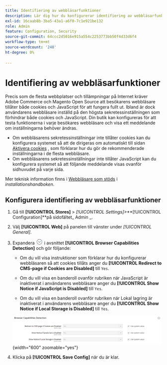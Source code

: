```yaml
---
title: Identifiering av webbläsarfunktioner
description: Lär dig hur du konfigurerar identifiering av webbläsarfunktioner och visar ett meddelande om kundens webbläsarinställningar behöver ändras.
exl-id: 16caab8b-3ba5-43a1-a6f0-7c1e921be132
role: Admin
feature: Configuration, Security
source-git-commit: 64ccc2d5016e915a554c2253773bb50f4d33d6f4
workflow-type: tm+mt
source-wordcount: '248'
ht-degree: 0%

---
```


# Identifiering av webbläsarfunktioner

Precis som de flesta webbplatser och tillämpningar på Internet kräver Adobe Commerce och Magento Open Source att besökarens webbläsare tillåter både cookies och JavaScript för att fungera fullt ut. Ibland är dock användarens webbläsare inställd på den högsta sekretessinställningen som förhindrar både cookies och JavaScript. Din butik kan konfigureras för att testa funktionerna i varje besökares webbläsare och visa ett meddelande om inställningarna behöver ändras.

- Om webbläsarens sekretessinställningar inte tillåter cookies kan du konfigurera systemet så att de dirigeras om automatiskt till sidan [Aktivera cookies](../content-design/pages.md#enable-cookies) , som förklarar hur du gör de rekommenderade inställningarna i de flesta webbläsare.
- Om webbläsarens sekretessinställningar inte tillåter JavaScript kan du konfigurera systemet så att följande meddelande visas ovanför sidhuvudet på varje sida.

Mer teknisk information finns i [Webbläsare som stöds](https://experienceleague.adobe.com/docs/commerce-operations/installation-guide/system-requirements.html#supported-browsers) i _installationshandboken_.

## Konfigurera identifiering av webbläsarfunktioner

1. Gå till **[!UICONTROL Stores]** > _[!UICONTROL Settings]_>**[!UICONTROL Configuration]**på sidofältet_ Admin _.

1. Välj **[!UICONTROL Web]** på panelen till vänster under _[!UICONTROL General]_.

1. Expandera ![Expansionsväljaren](../assets/icon-display-expand.png) i avsnittet **[!UICONTROL Browser Capabilities Detection]** och gör följande:

   - Om du vill visa instruktioner som förklarar hur du konfigurerar webbläsaren så att cookies tillåts anger du **[!UICONTROL Redirect to CMS-page if Cookies are Disabled]** till `Yes`.

   - Om du vill visa en banderoll ovanför rubriken när JavaScript är inaktiverat i användarens webbläsare anger du **[!UICONTROL Show Notice if JavaScript is Disabled]** till `Yes`.

   - Om du vill visa en banderoll ovanför rubriken när Lokal lagring är inaktiverat i användarens webbläsare anger du **[!UICONTROL Show Notice if Local Storage is Disabled]** till `Yes`.

   ![Allmän konfiguration - identifiering av webbläsarfunktioner](../configuration-reference/general/assets/web-browser-capabilities-detection.png){width="600" zoomable="yes"}

1. Klicka på **[!UICONTROL Save Config]** när du är klar.
